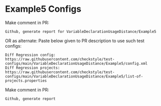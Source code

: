 # Example5 Configs
Make comment in PR:
```
Github, generate report for VariableDeclarationUsageDistance/Example5
```
OR as alternate:
Paste below given to PR description to use such test configs:
```
Diff Regression config: https://raw.githubusercontent.com/checkstyle/test-configs/main/VariableDeclarationUsageDistance/Example5/config.xml
Diff Regression projects: https://raw.githubusercontent.com/checkstyle/test-configs/main/VariableDeclarationUsageDistance/Example5/list-of-projects.properties
```
Make comment in PR:
```
Github, generate report
```
